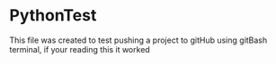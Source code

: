 # PythonTest
This file was created to test pushing a project to gitHub using gitBash terminal, if your reading this it worked
